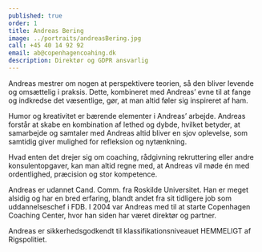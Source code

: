 ```yaml
---
published: true
order: 1
title: Andreas Bering
image: ../portraits/andreasBering.jpg
call: +45 40 14 92 92
email: ab@copenhagencoahing.dk 
description: Direktør og GDPR ansvarlig
---
```


Andreas mestrer om nogen at perspektivere teorien, så den bliver levende og omsættelig i praksis. Dette, kombineret med Andreas’ evne til at fange og indkredse det væsentlige, gør, at man altid føler sig inspireret af ham.

Humor og kreativitet er bærende elementer i Andreas’ arbejde. Andreas forstår at skabe en kombination af lethed og dybde, hvilket betyder, at samarbejde og samtaler med Andreas altid bliver en sjov oplevelse, som samtidig giver mulighed for refleksion og nytænkning.   

Hvad enten det drejer sig om coaching, rådgivning rekruttering eller andre konsulentopgaver, kan man altid regne med, at Andreas vil møde én med ordentlighed, præcision og stor kompetence.

Andreas er udannet Cand. Comm. fra Roskilde Universitet.  Han er meget alsidig og har en bred erfaring, blandt andet fra sit tidligere job som uddannelseschef i FDB.  I 2004 var Andreas med til at starte Copenhagen Coaching Center, hvor han siden har været direktør og partner.

Andreas er sikkerhedsgodkendt til klassifikationsniveauet HEMMELIGT af Rigspolitiet.